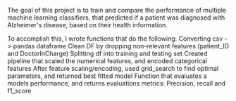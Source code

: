 ﻿The goal of this project is to train and compare the performance of multiple machine learning
classifiers, that predicted if a patient was diagnosed with Alzheimer's disease, based on their health information.

To accomplish this, I wrote functions that do the following:
Converting csv -> pandas dataframe
Clean DF by dropping non-relevant features (patient_ID and DoctorInCharge)
Splitting df into training and testing set
Created pipeline that scaled the numerical features, and encoded categorical features
After feature scaling/encoding, used grid_search to find optimal parameters, and returned best fitted model
Function that evaluates a models performance, and returns evaluations metrics: Precision, recall and f1_score
